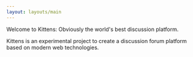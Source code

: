 ```yaml
---
layout: layouts/main
---
```


Welcome to Kittens: Obviously the world's best discussion platform.

Kittens is an experimental project to create a discussion forum platform based on modern web technologies.

<kittens-topics-listing></kittens-topics-listing>
